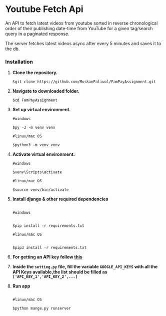 # Youtube Fetch Api
An API to fetch latest videos from youtube sorted in reverse chronological order of their publishing date-time from YouTube for a given tag/search query in a paginated response.

The server fetches latest videos async after every 5 minutes and saves it to the db.
<h3>Installation </h3>

1. **Clone the repository.**

   ```shell
   $git clone https://github.com/MuskanPaliwal/FamPayAssignment.git

   ```
2. **Navigate to downloaded folder.**

   ```shell
   $cd FamPayAssignment

   ```
3. **Set up virtual environment.**

   ```shell
   #windows
   
   $py -3 -m venv venv
   
   #linux/mac OS
   
   $python3 -m venv venv

   ```
4. **Activate virtual environment.**

   ```shell
   #windows

   $venv\Scripts\activate
   
   #linux/mac OS
   
   $source venv/bin/activate

   ```
5. **Install django & other required dependencies**
    ```shell
    
    #windows
    

   $pip install -r requirements.txt
   
   #linux/mac OS
   
  
   $pip3 install -r requirements.txt

   ```
  
6. **For getting an API key follow [this](https://developers.google.com/youtube/v3/getting-started)**
7. **Inside the `setting.py` file, fill the variable `GOOGLE_API_KEYS` with all the API Keys available,the list should be filled as               `['API_KEY_1','API_KEY_2',...]`**


8. **Run app**
    ```shell

    #linux/mac OS

    $python mange.py runserver

    ```
